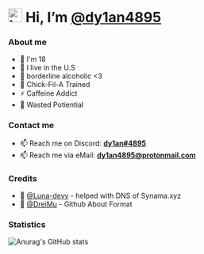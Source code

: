 # <img src="https://user-images.githubusercontent.com/1303154/88677602-1635ba80-d120-11ea-84d8-d263ba5fc3c0.gif" width="28px" alt="hi"> Hi, I’m [@dy1an4895](https://github.com/dy1an4895)
### About me
- 🧑 I'm 18
- 🏴󠁡󠁴󠀳󠁿 I live in the U.S
- 🥤 borderline alcoholic <3
- 🍟 Chick-Fil-A Trained
- ⚡ Caffeine Addict
- 🤡 Wasted Potiential

### Contact me
- 📫 Reach me on Discord: **[dy1an#4895](https://discord.com/users/844928313642057749)**
- 📫 Reach me via eMail: **[dy1an4895@protonmail.com](mailto:dy1an4895@protonmail.com)**

### Credits
- 👤 [@Luna-devv](https://github.com/Luna-devv) - helped with DNS of Synama.xyz
- 👤 [@DreiMu](https://github.com/DreiMu) - Github About Format

### Statistics
![Anurag's GitHub stats](https://github-readme-stats.vercel.app/api?username=dy1an4895&show_icons=true&title_color=ffffff&&text_color=daf7dc&bg_color=151515)
